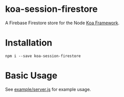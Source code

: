 # koa-session-firestore

A Firebase Firestore store for the Node [Koa Framework](https://koajs.com/).

# Installation

```
npm i --save koa-session-firestore
```

# Basic Usage

See [example/server.js](example/server.js) for example usage.
